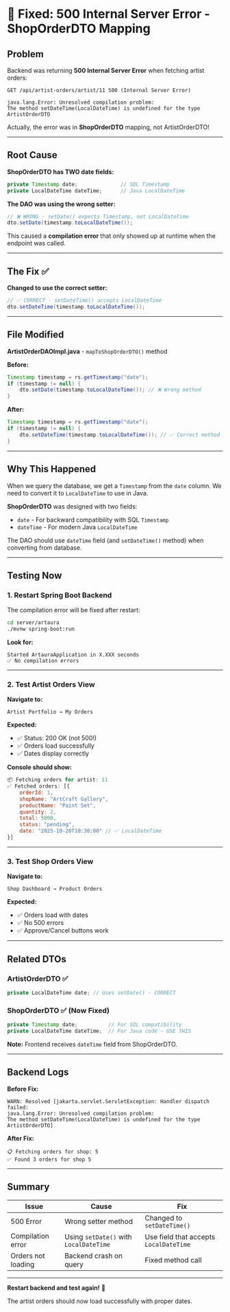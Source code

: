 # 🐛 Fixed: 500 Internal Server Error - ShopOrderDTO Mapping

## Problem

Backend was returning **500 Internal Server Error** when fetching artist orders:

```
GET /api/artist-orders/artist/11 500 (Internal Server Error)

java.lang.Error: Unresolved compilation problem: 
The method setDateTime(LocalDateTime) is undefined for the type ArtistOrderDTO
```

Actually, the error was in **ShopOrderDTO** mapping, not ArtistOrderDTO!

---

## Root Cause

**ShopOrderDTO has TWO date fields:**

```java
private Timestamp date;              // SQL Timestamp
private LocalDateTime dateTime;      // Java LocalDateTime
```

**The DAO was using the wrong setter:**

```java
// ❌ WRONG - setDate() expects Timestamp, not LocalDateTime
dto.setDate(timestamp.toLocalDateTime());
```

This caused a **compilation error** that only showed up at runtime when the endpoint was called.

---

## The Fix ✅

**Changed to use the correct setter:**

```java
// ✅ CORRECT - setDateTime() accepts LocalDateTime
dto.setDateTime(timestamp.toLocalDateTime());
```

---

## File Modified

**ArtistOrderDAOImpl.java** - `mapToShopOrderDTO()` method

**Before:**
```java
Timestamp timestamp = rs.getTimestamp("date");
if (timestamp != null) {
    dto.setDate(timestamp.toLocalDateTime()); // ❌ Wrong method
}
```

**After:**
```java
Timestamp timestamp = rs.getTimestamp("date");
if (timestamp != null) {
    dto.setDateTime(timestamp.toLocalDateTime()); // ✅ Correct method
}
```

---

## Why This Happened

When we query the database, we get a `Timestamp` from the `date` column. We need to convert it to `LocalDateTime` to use in Java.

**ShopOrderDTO** was designed with two fields:
- `date` - For backward compatibility with SQL `Timestamp`
- `dateTime` - For modern Java `LocalDateTime`

The DAO should use `dateTime` field (and `setDateTime()` method) when converting from database.

---

## Testing Now

### 1. Restart Spring Boot Backend

The compilation error will be fixed after restart:

```bash
cd server/artaura
./mvnw spring-boot:run
```

**Look for:**
```
Started ArtauraApplication in X.XXX seconds
✅ No compilation errors
```

---

### 2. Test Artist Orders View

**Navigate to:**
```
Artist Portfolio → My Orders
```

**Expected:**
- ✅ Status: 200 OK (not 500!)
- ✅ Orders load successfully
- ✅ Dates display correctly

**Console should show:**
```javascript
📦 Fetching orders for artist: 11
✅ Fetched orders: [{
    orderId: 1,
    shopName: "ArtCraft Gallery",
    productName: "Paint Set",
    quantity: 2,
    total: 5000,
    status: "pending",
    date: "2025-10-20T10:30:00" // ✅ LocalDateTime
}]
```

---

### 3. Test Shop Orders View

**Navigate to:**
```
Shop Dashboard → Product Orders
```

**Expected:**
- ✅ Orders load with dates
- ✅ No 500 errors
- ✅ Approve/Cancel buttons work

---

## Related DTOs

### ArtistOrderDTO ✅
```java
private LocalDateTime date; // Uses setDate() - CORRECT
```

### ShopOrderDTO ✅ (Now Fixed)
```java
private Timestamp date;          // For SQL compatibility
private LocalDateTime dateTime;  // For Java code - USE THIS
```

**Note:** Frontend receives `dateTime` field from ShopOrderDTO.

---

## Backend Logs

**Before Fix:**
```
WARN: Resolved [jakarta.servlet.ServletException: Handler dispatch failed: 
java.lang.Error: Unresolved compilation problem: 
The method setDateTime(LocalDateTime) is undefined for the type ArtistOrderDTO]
```

**After Fix:**
```
📋 Fetching orders for shop: 5
✅ Found 3 orders for shop 5
```

---

## Summary

| Issue | Cause | Fix |
|-------|-------|-----|
| 500 Error | Wrong setter method | Changed to `setDateTime()` |
| Compilation error | Using `setDate()` with `LocalDateTime` | Use field that accepts `LocalDateTime` |
| Orders not loading | Backend crash on query | Fixed method call |

---

**Restart backend and test again!** 🎉

The artist orders should now load successfully with proper dates.
